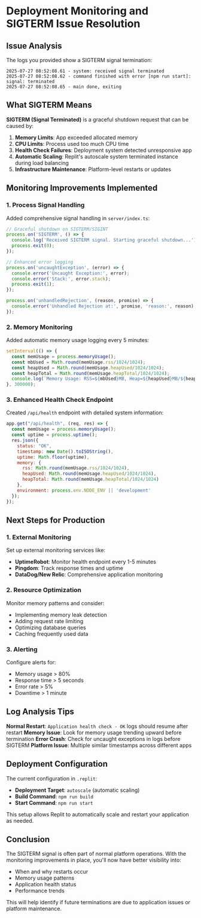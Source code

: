 # Deployment Monitoring and SIGTERM Issue Resolution

## Issue Analysis

The logs you provided show a SIGTERM signal termination:

```
2025-07-27 08:52:08.61 - system: received signal terminated
2025-07-27 08:52:08.62 - command finished with error [npm run start]: signal: terminated  
2025-07-27 08:52:08.65 - main done, exiting
```

## What SIGTERM Means

**SIGTERM (Signal Terminated)** is a graceful shutdown request that can be caused by:

1. **Memory Limits**: App exceeded allocated memory
2. **CPU Limits**: Process used too much CPU time  
3. **Health Check Failures**: Deployment system detected unresponsive app
4. **Automatic Scaling**: Replit's autoscale system terminated instance during load balancing
5. **Infrastructure Maintenance**: Platform-level restarts or updates

## Monitoring Improvements Implemented

### 1. Process Signal Handling
Added comprehensive signal handling in `server/index.ts`:

```javascript
// Graceful shutdown on SIGTERM/SIGINT
process.on('SIGTERM', () => {
  console.log('Received SIGTERM signal. Starting graceful shutdown...');
  process.exit(0);
});

// Enhanced error logging
process.on('uncaughtException', (error) => {
  console.error('Uncaught Exception:', error);
  console.error('Stack:', error.stack);
  process.exit(1);
});

process.on('unhandledRejection', (reason, promise) => {
  console.error('Unhandled Rejection at:', promise, 'reason:', reason);
});
```

### 2. Memory Monitoring
Added automatic memory usage logging every 5 minutes:

```javascript
setInterval(() => {
  const memUsage = process.memoryUsage();
  const mbUsed = Math.round(memUsage.rss/1024/1024);
  const heapUsed = Math.round(memUsage.heapUsed/1024/1024);
  const heapTotal = Math.round(memUsage.heapTotal/1024/1024);
  console.log(`Memory Usage: RSS=${mbUsed}MB, Heap=${heapUsed}MB/${heapTotal}MB`);
}, 300000);
```

### 3. Enhanced Health Check Endpoint
Created `/api/health` endpoint with detailed system information:

```javascript
app.get("/api/health", (req, res) => {
  const memUsage = process.memoryUsage();
  const uptime = process.uptime();
  res.json({ 
    status: "OK", 
    timestamp: new Date().toISOString(),
    uptime: Math.floor(uptime),
    memory: {
      rss: Math.round(memUsage.rss/1024/1024),
      heapUsed: Math.round(memUsage.heapUsed/1024/1024),
      heapTotal: Math.round(memUsage.heapTotal/1024/1024)
    },
    environment: process.env.NODE_ENV || 'development'
  });
});
```

## Next Steps for Production

### 1. External Monitoring
Set up external monitoring services like:
- **UptimeRobot**: Monitor health endpoint every 1-5 minutes
- **Pingdom**: Track response times and uptime
- **DataDog/New Relic**: Comprehensive application monitoring

### 2. Resource Optimization
Monitor memory patterns and consider:
- Implementing memory leak detection
- Adding request rate limiting
- Optimizing database queries
- Caching frequently used data

### 3. Alerting
Configure alerts for:
- Memory usage > 80%
- Response time > 5 seconds  
- Error rate > 5%
- Downtime > 1 minute

## Log Analysis Tips

**Normal Restart**: `Application health check - OK` logs should resume after restart
**Memory Issue**: Look for memory usage trending upward before termination
**Error Crash**: Check for uncaught exceptions in logs before SIGTERM
**Platform Issue**: Multiple similar timestamps across different apps

## Deployment Configuration

The current configuration in `.replit`:
- **Deployment Target**: `autoscale` (automatic scaling)
- **Build Command**: `npm run build`
- **Start Command**: `npm run start`

This setup allows Replit to automatically scale and restart your application as needed.

## Conclusion

The SIGTERM signal is often part of normal platform operations. With the monitoring improvements in place, you'll now have better visibility into:
- When and why restarts occur
- Memory usage patterns
- Application health status
- Performance trends

This will help identify if future terminations are due to application issues or platform maintenance.